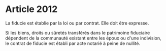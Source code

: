 # Article 2012

<p>La fiducie est établie par la loi ou par contrat. Elle doit être expresse.</p><p>Si les biens, droits ou sûretés transférés dans le patrimoine fiduciaire dépendent de la communauté existant entre les époux ou d'une indivision, le contrat de fiducie est établi par acte notarié à peine de nullité. </p>